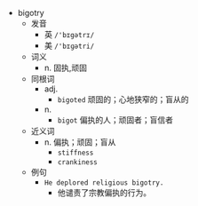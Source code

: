 - bigotry
  - 发音
    - 英 `/'bɪgətrɪ/`
    - 美 `/'bɪɡətri/`
  - 词义
    - n. 固执,顽固
  - 同根词
    - adj.
      - `bigoted` 顽固的；心地狭窄的；盲从的
    - n.
      - `bigot` 偏执的人；顽固者；盲信者
  - 近义词
    - n. 偏执；顽固；盲从
      - `stiffness`
      - `crankiness`
  - 例句
    - `He deplored religious bigotry.`
      - 他谴责了宗教偏执的行为。

